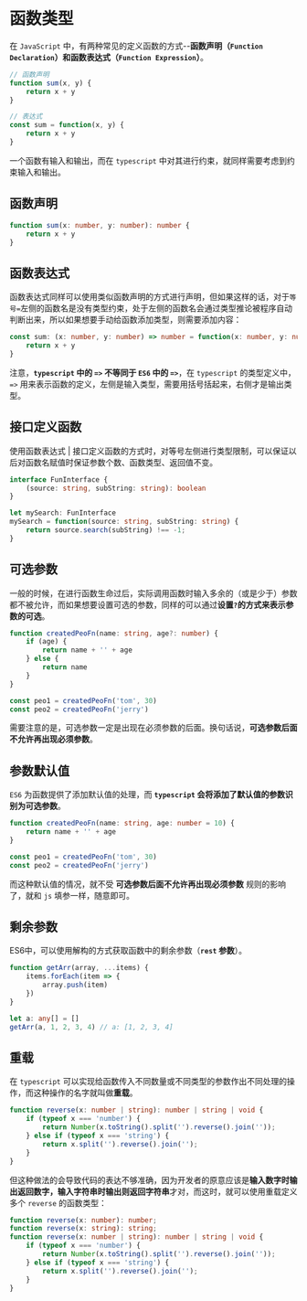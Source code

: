 # 函数类型

在 `JavaScript` 中，有两种常见的定义函数的方式--**函数声明（`Function Declaration`）**和**函数表达式（`Function Expression`）**。

```typescript
// 函数声明
function sum(x, y) {
    return x + y
}

// 表达式
const sum = function(x, y) {
    return x + y
}
```

一个函数有输入和输出，而在 `typescript` 中对其进行约束，就同样需要考虑到约束输入和输出。

## 函数声明

```typescript
function sum(x: number, y: number): number {
    return x + y
}
```

<!--注意，输入多余或是少于的参数，将会发生报错。-->

## 函数表达式

函数表达式同样可以使用类似函数声明的方式进行声明，但如果这样的话，对于`等号=`左侧的函数名是没有类型约束，处于左侧的函数名会通过类型推论被程序自动判断出来，所以如果想要手动给函数添加类型，则需要添加内容：

```typescript
const sum: (x: number, y: number) => number = function(x: number, y: number): number {
    return x + y
}
```

注意，**`typescript` 中的 `=>` 不等同于 `ES6` 中的 `=>`**，在 `typescript` 的类型定义中，`=>` 用来表示函数的定义，左侧是输入类型，需要用括号括起来，右侧才是输出类型。 

## 接口定义函数

使用函数表达式 |  接口定义函数的方式时，对等号左侧进行类型限制，可以保证以后对函数名赋值时保证参数个数、函数类型、返回值不变。

```typescript
interface FunInterface {
    (source: string, subString: string): boolean
}

let mySearch: FunInterface
mySearch = function(source: string, subString: string) {
    return source.search(subString) !== -1;
}
```

## 可选参数

一般的时候，在进行函数生命过后，实际调用函数时输入多余的（或是少于）参数都不被允许，而如果想要设置可选的参数，同样的可以通过**设置`?`的方式来表示参数的可选**。

```typescript
function createdPeoFn(name: string, age?: number) {
    if (age) {
        return name + '' + age
    } else {
        return name
    }
}

const peo1 = createdPeoFn('tom', 30)
const peo2 = createdPeoFn('jerry')
```

需要注意的是，可选参数一定是出现在必须参数的后面。换句话说，**可选参数后面不允许再出现必须参数**。

## 参数默认值

`ES6` 为函数提供了添加默认值的处理，而 **`typescript` 会将添加了默认值的参数识别为可选参数**。

```typescript
function createdPeoFn(name: string, age: number = 10) {
    return name + '' + age
}

const peo1 = createdPeoFn('tom', 30)
const peo2 = createdPeoFn('jerry')
```

而这种默认值的情况，就不受 **可选参数后面不允许再出现必须参数** 规则的影响了，就和 `js` 填参一样，随意即可。

## 剩余参数

ES6中，可以使用解构的方式获取函数中的剩余参数（**`rest` 参数**）。

```typescript
function getArr(array, ...items) {
    items.forEach(item => {
        array.push(item)
    })
}

let a: any[] = []
getArr(a, 1, 2, 3, 4) // a: [1, 2, 3, 4]
```

<!--注意，rest 参数只能是函数的最后一项参数-->

## 重载

在 `typescript` 可以实现给函数传入不同数量或不同类型的参数作出不同处理的操作，而这种操作的名字就叫做**重载**。

```typescript
function reverse(x: number | string): number | string | void {
    if (typeof x === 'number') {
        return Number(x.toString().split('').reverse().join(''));
    } else if (typeof x === 'string') {
        return x.split('').reverse().join('');
    }
}
```

但这种做法的会导致代码的表达不够准确，因为开发者的原意应该是**输入数字时输出返回数字，输入字符串时输出则返回字符串**才对，而这时，就可以使用重载定义多个 `reverse` 的函数类型：

```typescript
function reverse(x: number): number;
function reverse(x: string): string;
function reverse(x: number | string): number | string | void {
    if (typeof x === 'number') {
        return Number(x.toString().split('').reverse().join(''));
    } else if (typeof x === 'string') {
        return x.split('').reverse().join('');
    }
}
```

<!--注意，TypeScript 会优先从最前面的函数定义开始匹配，所以多个函数定义如果有包含关系，需要优先把精确的定义写在前面。-->

